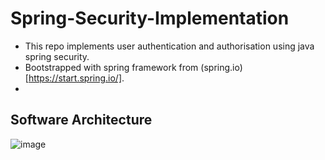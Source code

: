 # Spring-Security-Implementation

- This repo implements user authentication and authorisation using java spring security. 
- Bootstrapped with spring framework from (spring.io)[https://start.spring.io/].
- 
## Software Architecture

![image](https://user-images.githubusercontent.com/37347588/231888906-5e619e12-ba31-40f0-91f1-f30c67ab400c.png)
